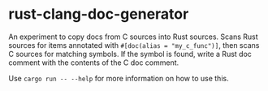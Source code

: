 # rust-clang-doc-generator

An experiment to copy docs from C sources into Rust sources. Scans Rust sources
for items annotated with `#[doc(alias = "my_c_func")]`, then scans C sources
for matching symbols. If the symbol is found, write a Rust doc comment with the
contents of the C doc comment.

Use `cargo run -- --help` for more information on how to use this.

